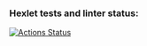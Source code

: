 ### Hexlet tests and linter status:
[![Actions Status](https://github.com/SunSeeker215/python-project-49/actions/workflows/hexlet-check.yml/badge.svg)](https://github.com/SunSeeker215/python-project-49/actions)